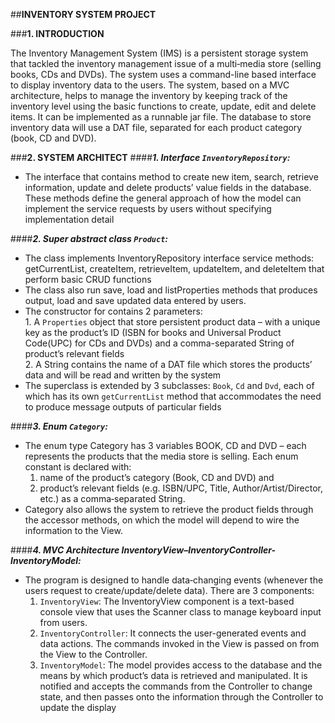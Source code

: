 ##**INVENTORY SYSTEM PROJECT** 

###**1. INTRODUCTION**

The Inventory Management System (IMS) is a persistent storage system that tackled the inventory management issue of a multi‑media store (selling books, CDs and DVDs). The system uses a command-line based interface to display inventory data to the users. The system, based on a MVC architecture, helps to manage the inventory by keeping track of the inventory level using the basic functions to create, update, edit and delete items. It can be implemented as a runnable jar file. The database to store inventory data will use a DAT file, separated for each product category (book, CD and DVD).

###**2. SYSTEM ARCHITECT**
  ####**_1. Interface `InventoryRepository`:_**
  - The interface that contains method to create new item, search, retrieve information, update and delete products’ value fields in the database. These methods define the general approach of how the model can implement the service requests by users without specifying implementation detail

  ####**_2. Super abstract class `Product`:_**  
  - The class implements InventoryRepository interface service methods: getCurrentList, createItem, retrieveItem, updateItem, and deleteItem that perform basic CRUD functions
  - The class also run save, load and listProperties methods that produces output, load and save updated data entered by users.
  - The constructor for contains 2 parameters:    
        1. A `Properties` object that store persistent product data – with a unique key as the product’s ID (ISBN for books and Universal Product Code(UPC) for CDs and DVDs) and a comma-separated String of product’s relevant fields     
        2. A String contains the name of a DAT file which stores the products’ data and will be read and written by the system
  - The superclass is extended by 3 subclasses: `Book`, `Cd` and `Dvd`, each of which has its own `getCurrentList` method that accommodates the need to produce message outputs of particular fields

  ####**_3. Enum `Category`:_**
  - The enum type Category has 3 variables BOOK, CD and DVD – each represents the products that the media store is selling. Each enum constant is declared with:
     1. name of the product’s category (Book, CD and DVD) and
     2. product’s relevant fields (e.g. ISBN/UPC, Title, Author/Artist/Director, etc.) as a comma‐separated String.
  - Category also allows the system to retrieve the product fields through the accessor methods, on which the model will depend to wire the information to the View.


 ####**_4. MVC Architecture InventoryView–InventoryController-InventoryModel:_**
  - The program is designed to handle data‑changing events (whenever the users request to create/update/delete data). There are 3 components:
      1. `InventoryView`: The InventoryView component is a text-based console view that uses the Scanner class to manage keyboard input from users.
      2. `InventoryController`: It connects the user-generated events and data actions. The commands invoked in the View is passed on from the View to the Controller.
      3. `InventoryModel`: The model provides access to the database and the means by which product’s data is retrieved and manipulated. It is notified and accepts the commands from the Controller to change state, and then passes onto the information through the Controller to update the display
